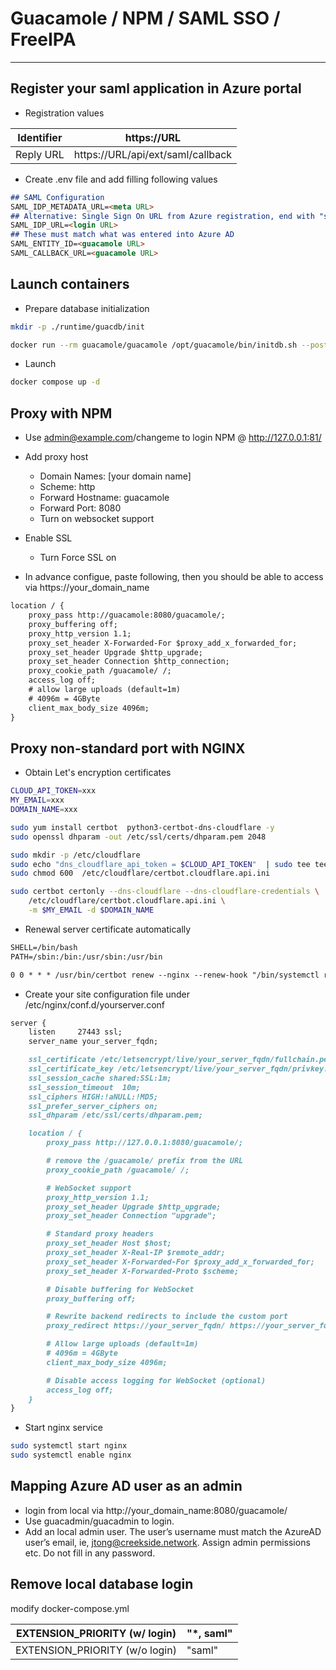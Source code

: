 # Guacamole / NPM / SAML SSO / FreeIPA

---

## Register your saml application in Azure portal

- Registration values

| Identifier | https://URL |
|------------|------------|
| Reply URL | https://URL/api/ext/saml/callback |


- Create .env file and add filling following values

```markdown
## SAML Configuration
SAML_IDP_METADATA_URL=<meta URL>
## Alternative: Single Sign On URL from Azure registration, end with "saml2"
SAML_IDP_URL=<login URL>
## These must match what was entered into Azure AD
SAML_ENTITY_ID=<guacamole URL>
SAML_CALLBACK_URL=<guacamole URL>
```

## Launch containers
- Prepare database initialization

```bash
mkdir -p ./runtime/guacdb/init
```
```bash
docker run --rm guacamole/guacamole /opt/guacamole/bin/initdb.sh --postgresql > ./runtime/guacdb/init/initdb.sql
```

- Launch
```bash
docker compose up -d
```

## Proxy with NPM
- Use admin@example.com/changeme to login NPM @ http://127.0.0.1:81/

- Add proxy host
    - Domain Names: [your domain name]
    - Scheme: http
    - Forward Hostname: guacamole
    - Forward Port: 8080
    - Turn on websocket support

- Enable SSL
    - Turn Force SSL on

- In advance configue, paste following, then you should be able to access via https://your_domain_name

```markdown
location / {
    proxy_pass http://guacamole:8080/guacamole/;
    proxy_buffering off;
    proxy_http_version 1.1;
    proxy_set_header X-Forwarded-For $proxy_add_x_forwarded_for;
    proxy_set_header Upgrade $http_upgrade;
    proxy_set_header Connection $http_connection;
    proxy_cookie_path /guacamole/ /;
    access_log off;
    # allow large uploads (default=1m)
    # 4096m = 4GByte
    client_max_body_size 4096m;
}
```

## Proxy non-standard port with NGINX 

- Obtain Let's encryption certificates

```bash
CLOUD_API_TOKEN=xxx
MY_EMAIL=xxx
DOMAIN_NAME=xxx

sudo yum install certbot  python3-certbot-dns-cloudflare -y
sudo openssl dhparam -out /etc/ssl/certs/dhparam.pem 2048

sudo mkdir -p /etc/cloudflare
sudo echo "dns_cloudflare_api_token = $CLOUD_API_TOKEN"  | sudo tee tee /etc/cloudflare/certbot.cloudflare.api.ini
sudo chmod 600  /etc/cloudflare/certbot.cloudflare.api.ini

sudo certbot certonly --dns-cloudflare --dns-cloudflare-credentials \
    /etc/cloudflare/certbot.cloudflare.api.ini \
    -m $MY_EMAIL -d $DOMAIN_NAME
```
- Renewal server certificate automatically
```markdown
SHELL=/bin/bash
PATH=/sbin:/bin:/usr/sbin:/usr/bin

0 0 * * * /usr/bin/certbot renew --nginx --renew-hook "/bin/systemctl reload nginx.service"
```
- Create your site configuration file under /etc/nginx/conf.d/yourserver.conf
```markdown
server {
    listen     27443 ssl;
    server_name your_server_fqdn;

    ssl_certificate /etc/letsencrypt/live/your_server_fqdn/fullchain.pem;
    ssl_certificate_key /etc/letsencrypt/live/your_server_fqdn/privkey.pem;
    ssl_session_cache shared:SSL:1m;
    ssl_session_timeout  10m;
    ssl_ciphers HIGH:!aNULL:!MD5;
    ssl_prefer_server_ciphers on;
    ssl_dhparam /etc/ssl/certs/dhparam.pem;

    location / {
        proxy_pass http://127.0.0.1:8080/guacamole/;

        # remove the /guacamole/ prefix from the URL
        proxy_cookie_path /guacamole/ /;

        # WebSocket support
        proxy_http_version 1.1;
        proxy_set_header Upgrade $http_upgrade;
        proxy_set_header Connection "upgrade";

        # Standard proxy headers
        proxy_set_header Host $host;
        proxy_set_header X-Real-IP $remote_addr;
        proxy_set_header X-Forwarded-For $proxy_add_x_forwarded_for;
        proxy_set_header X-Forwarded-Proto $scheme;

        # Disable buffering for WebSocket
        proxy_buffering off;

        # Rewrite backend redirects to include the custom port
        proxy_redirect https://your_server_fqdn/ https://your_server_fqdn:27443/;

        # Allow large uploads (default=1m)
        # 4096m = 4GByte
        client_max_body_size 4096m;

        # Disable access logging for WebSocket (optional)
        access_log off;
    }
}
```
- Start nginx service
```bash
sudo systemctl start nginx 
sudo systemctl enable nginx 
```
## Mapping Azure AD user as an admin
- login from local via http://your_domain_name:8080/guacamole/
- Use guacadmin/guacadmin to login.
- Add an local admin user. The user’s username must match the AzureAD user’s email, ie, jtong@creekside.network. Assign admin permissions etc. Do not fill in any password.


## Remove local database login
modify docker-compose.yml

| EXTENSION_PRIORITY (w/ login) | "*, saml" |
|------------|------------|
| EXTENSION_PRIORITY (w/o login) | "saml" |
